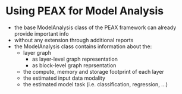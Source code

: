 # Using PEAX for Model Analysis

* the base ModelAnalysis class of the PEAX framework can already provide important info
* without any extension through additional reports
* the ModelAnalysis class contains information about the:
  * layer graph
    * as layer-level graph representation
    * as block-level graph reprsentation
  * the compute, memory and storage footprint of each layer
  * the estimated input data modality
  * the estimated model task (i.e. classification, regression, ...)

